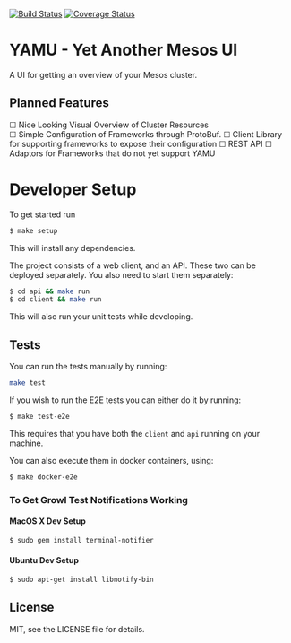 [![Build Status](https://travis-ci.org/triforkse/mesos-ui.svg)](https://travis-ci.org/triforkse/mesos-ui) [![Coverage Status](https://coveralls.io/repos/triforkse/mesos-ui/badge.svg?branch=master&service=github)](https://coveralls.io/github/triforkse/mesos-ui?branch=master)

# YAMU - Yet Another Mesos UI

A UI for getting an overview of your Mesos cluster.

## Planned Features

☐ Nice Looking Visual Overview of Cluster Resources  
☐ Simple Configuration of Frameworks through ProtoBuf.
☐ Client Library for supporting frameworks to expose their configuration
☐ REST API
☐ Adaptors for Frameworks that do not yet support YAMU

# Developer Setup

To get started run

```bash
$ make setup
```

This will install any dependencies.

The project consists of a web client, and an API. These two can be deployed
separately. You also need to start them separately:

```bash
$ cd api && make run
$ cd client && make run
```

This will also run your unit tests while developing.

## Tests

You can run the tests manually by running:

```bash
make test
```

If you wish to run the E2E tests you can either do it by running:

```bash
$ make test-e2e
```

This requires that you have both the `client` and `api` running on
your machine.

You can also execute them in docker containers, using:

```bash
$ make docker-e2e
```

### To Get Growl Test Notifications Working

#### MacOS X Dev Setup

```bash
$ sudo gem install terminal-notifier
```

#### Ubuntu Dev Setup

```bash
$ sudo apt-get install libnotify-bin
```

## License

MIT, see the LICENSE file for details.
